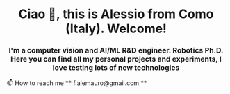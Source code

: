 <h1 align="center">Ciao 👋, this is Alessio from Como (Italy). Welcome!</h1>
<h3 align="center">I'm a computer vision and AI/ML R&D engineer. Robotics Ph.D. Here you can find all my personal projects and experiments, I love testing lots of new technologies</h3>
📫 How to reach me ** f.alemauro@gmail.com **
<!--
**f-alemauro/f-alemauro** is a ✨ _special_ ✨ repository because its `README.md` (this file) appears on your GitHub profile.

Here are some ideas to get you started:

- 🔭 I’m currently working on ...
- 🌱 I’m currently learning ...
- 👯 I’m looking to collaborate on ...
- 🤔 I’m looking for help with ...
- 💬 Ask me about ...
- 📫 How to reach me: ...
- 😄 Pronouns: ...
- ⚡ Fun fact: ...
-->
